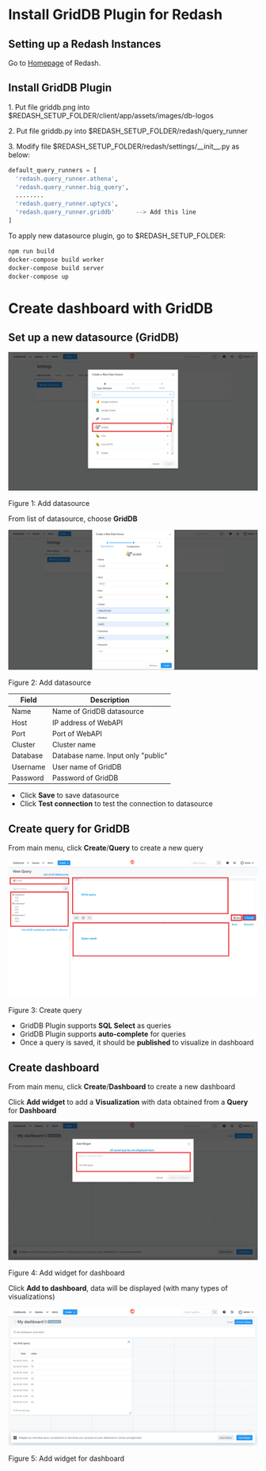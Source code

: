 
# Install GridDB Plugin for Redash

## Setting up a Redash Instances

Go to [Homepage](https://redash.io/help/open-source/setup/) of Redash.

## Install GridDB Plugin

1\. Put file griddb.png into $REDASH_SETUP_FOLDER/client/app/assets/images/db-logos

2\. Put file griddb.py into $REDASH_SETUP_FOLDER/redash/query_runner

3\. Modify file $REDASH_SETUP_FOLDER/redash/settings/\_\_init\_\_.py as below:

```py
default_query_runners = [
  'redash.query_runner.athena',
  'redash.query_runner.big_query',
  ........
  'redash.query_runner.uptycs',
  'redash.query_runner.griddb'      --> Add this line
]
```

To apply new datasource plugin, go to $REDASH_SETUP_FOLDER:

```sh
npm run build
docker-compose build worker
docker-compose build server
docker-compose up
```

# Create dashboard with GridDB

## Set up a new datasource (GridDB)

![Figure 1](pictures/list_datasource.png)

<span class="anchor" text-align="center"></span>Figure 1: Add datasource

From list of datasource, choose **GridDB**

![Figure 2](pictures/add_datasource.png)

<span class="anchor" text-align="center"></span>Figure 2: Add datasource

Field | Description
--- | --- |
Name | Name of GridDB datasource
Host | IP address of WebAPI
Port | Port of WebAPI
Cluster | Cluster name
Database | Database name. Input only "public"
Username | User name of GridDB
Password | Password of GridDB

- Click **Save** to save datasource
- Click **Test connection** to test the connection to datasource

## Create query for GridDB

From main menu, click **Create**/**Query** to create a new query

![Figure 3](pictures/create_query.png)

<span class="anchor" text-align="center"></span>Figure 3: Create query

- GridDB Plugin supports **SQL Select** as queries
- GridDB Plugin supports **auto-complete** for queries
- Once a query is saved, it should be **published** to visualize in dashboard

## Create dashboard

From main menu, click **Create**/**Dashboard** to create a new dashboard

Click **Add widget** to add a **Visualization** with data obtained from a **Query** for **Dashboard**

![Figure 4](pictures/create_dashboard.png)

<span class="anchor" text-align="center"></span>Figure 4: Add widget for dashboard

Click **Add to dashboard**, data will be displayed (with many types of visualizations)

![Figure 5](pictures/dashboard.png)

<span class="anchor" text-align="center"></span>Figure 5: Add widget for dashboard
